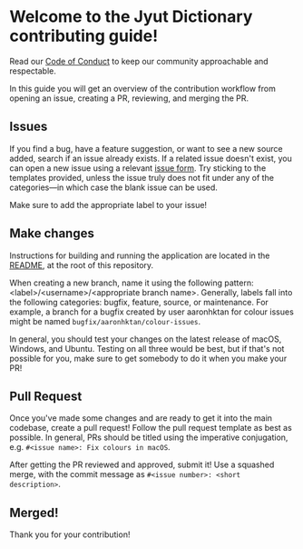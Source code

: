 # Welcome to the Jyut Dictionary contributing guide!

Read our [Code of Conduct](./CODE_OF_CONDUCT.md) to keep our community approachable and respectable.

In this guide you will get an overview of the contribution workflow from opening an issue, creating a PR, reviewing, and merging the PR.

## Issues

If you find a bug, have a feature suggestion, or want to see a new source added, search if an issue already exists. If a related issue doesn't exist, you can open a new issue using a relevant [issue form](https://github.com/aaronhktan/jyut-dict/issues/new/choose). Try sticking to the templates provided, unless the issue truly does not fit under any of the categories—in which case the blank issue can be used.

Make sure to add the appropriate label to your issue!

## Make changes

Instructions for building and running the application are located in the [README](./README.md), at the root of this repository.

When creating a new branch, name it using the following pattern: \<label\>/\<username\>/\<appropriate branch name\>. Generally, labels fall into the following categories: bugfix, feature, source, or maintenance. For example, a branch for a bugfix created by user aaronhktan for colour issues might be named `bugfix/aaronhktan/colour-issues`.

In general, you should test your changes on the latest release of macOS, Windows, and Ubuntu. Testing on all three would be best, but if that's not possible for you, make sure to get somebody to do it when you make your PR!

## Pull Request

Once you've made some changes and are ready to get it into the main codebase, create a pull request! Follow the pull request template as best as possible. In general, PRs should be titled using the imperative conjugation, e.g. `#<issue name>: Fix colours in macOS`.

After getting the PR reviewed and approved, submit it! Use a squashed merge, with the commit message as `#<issue number>: <short description>`.

## Merged!

Thank you for your contribution!
